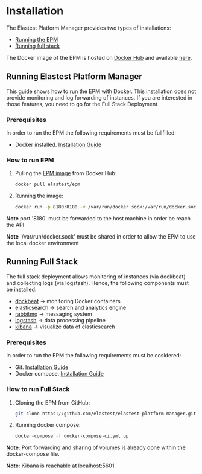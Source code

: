 # Installation 

The Elastest Platform Manager provides two types of installations:

* [Running the EPM](#running-elastest-platform-manager)
* [Running full stack](#running-full-stack) 

The Docker image of the EPM is hosted on [Docker Hub][docker_hub] and available [here][docker_hub_epm].

## Running Elastest Platform Manager

This guide shows how to run the EPM with Docker. This installation does not provide monitoring and log forwarding of instances. If you are interested in those features, you need to go for the Full Stack Deployment 

### Prerequisites

In order to run the EPM the following requirements must be fullfilled:

* Docker installed. [Installation Guide][docker_installation_guide] 

### How to run EPM

1. Pulling the [EPM image][docker_hub_epm] from Docker Hub:

    ```bash
    docker pull elastest/epm
    ```

2. Running the image:

    ```bash
    docker run -p 8180:8180 -v /var/run/docker.sock:/var/run/docker.sock elastest/epm
    ```

**Note** port '8180' must be forwarded to the host machine in order be reach the API

**Note** '/var/run/docker.sock' must be shared in order to allow the EPM to use the local docker environment

## Running Full Stack

The full stack deployment allows monitoring of instances (via dockbeat) and collecting logs (via logstash). Hence, the following components must be installed:

* [dockbeat] -> monitoring Docker containers
* [elasticsearch] -> search and analytics engine
* [rabbitmq] -> messaging system
* [logstash] -> data processing pipeline
* [kibana] -> visualize data of elasticsearch

### Prerequisites

In order to run the EPM the following requirements must be cosidered:

* Git. [Installation Guide][git_installation_guide] 
* Docker compose. [Installation Guide][docker_compose_installation_guide]

### How to run Full Stack

1. Cloning the EPM from GitHub:
    ```bash
    git clone https://github.com/elastest/elastest-platform-manager.git
    ```

2. Running docker compose:

    ```bash
    docker-compose -f docker-compose-ci.yml up 
    ```

**Note**: Port forwarding and sharing of volumes is already done within the docker-compose file.

**Note**: Kibana is reachable at localhost:5601


[docker_hub]: https://hub.docker.com/
[docker_hub_epm]: https://hub.docker.com/r/elastest/epm/ 
[docker_installation_guide]: https://docs.docker.com/engine/installation/
[docker_compose_installation_guide]: https://docs.docker.com/compose/install/
[git_installation_guide]: https://git-scm.com/downloads
[dockbeat]: https://www.elastic.co/blog/dockbeat-a-new-addition-to-the-beats-community
[elasticsearch]: https://www.elastic.co/products/elasticsearch
[rabbitmq]: https://www.rabbitmq.com/
[logstash]: https://www.elastic.co/products/logstash
[kibana]: https://www.elastic.co/products/kibana

